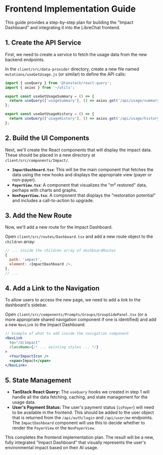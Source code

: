 # Frontend Implementation Guide

This guide provides a step-by-step plan for building the "Impact Dashboard" and integrating it into the LibreChat frontend.

## 1. Create the API Service

First, we need to create a service to fetch the usage data from the new backend endpoints.

In the `client/src/data-provider` directory, create a new file named `mutations/useGetUsage.js` (or similar) to define the API calls:

```javascript
import { useQuery } from '@tanstack/react-query';
import { axios } from '~/utils';

export const useGetUsageSummary = () => {
  return useQuery(['usageSummary'], () => axios.get('/api/usage/summary').then(res => res.data));
};

export const useGetUsageHistory = () => {
  return useQuery(['usageHistory'], () => axios.get('/api/usage/history').then(res => res.data));
};
```

## 2. Build the UI Components

Next, we'll create the React components that will display the impact data. These should be placed in a new directory at `client/src/components/Impact/`.

-   **`ImpactDashboard.tsx`**: This will be the main component that fetches the data using the new hooks and displays the appropriate view (payer or non-payer).
-   **`PayerView.tsx`**: A component that visualizes the "m² restored" data, perhaps with charts and graphs.
-   **`NonPayerView.tsx`**: A component that displays the "restoration potential" and includes a call-to-action to upgrade.

## 3. Add the New Route

Now, we'll add a new route for the Impact Dashboard.

Open `client/src/routes/Dashboard.tsx` and add a new route object to the `children` array:

```javascript
// ... inside the children array of dashboardRoutes
{
  path: 'impact',
  element: <ImpactDashboard />,
},
// ...
```

## 4. Add a Link to the Navigation

To allow users to access the new page, we need to add a link to the dashboard's sidebar.

Open `client/src/components/Prompts/Groups/GroupSidePanel.tsx` (or a more appropriate shared navigation component if one is identified) and add a new `NavLink` to the Impact Dashboard:

```jsx
// Example of what to add inside the navigation component
<NavLink
  to="/d/impact"
  className={/* ... existing styles ... */}
>
  <YourImpactIcon />
  <span>Impact</span>
</NavLink>
```

## 5. State Management

-   **TanStack React Query:** The `useQuery` hooks we created in step 1 will handle all the data fetching, caching, and state management for the usage data.
-   **User's Payment Status:** The user's payment status (`isPayer`) will need to be available in the frontend. This should be added to the user object that is returned from the `/api/auth/login` and `/api/user/me` endpoints. The `ImpactDashboard` component will use this to decide whether to render the `PayerView` or the `NonPayerView`.

This completes the frontend implementation plan. The result will be a new, fully integrated "Impact Dashboard" that visually represents the user's environmental impact based on their AI usage.
